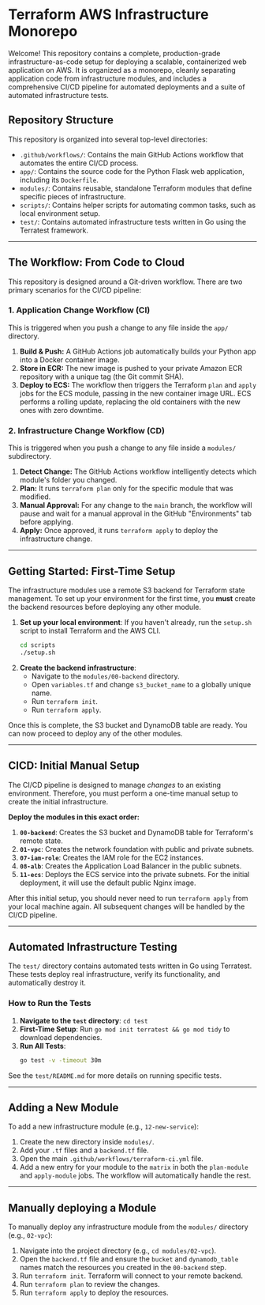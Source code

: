 # Terraform AWS Infrastructure Monorepo

Welcome\! This repository contains a complete, production-grade infrastructure-as-code setup for deploying a scalable, containerized web application on AWS. It is organized as a monorepo, cleanly separating application code from infrastructure modules, and includes a comprehensive CI/CD pipeline for automated deployments and a suite of automated infrastructure tests.

## Repository Structure

This repository is organized into several top-level directories:

  * `.github/workflows/`: Contains the main GitHub Actions workflow that automates the entire CI/CD process.
  * `app/`: Contains the source code for the Python Flask web application, including its `Dockerfile`.
  * `modules/`: Contains reusable, standalone Terraform modules that define specific pieces of infrastructure.
  * `scripts/`: Contains helper scripts for automating common tasks, such as local environment setup.
  * `test/`: Contains automated infrastructure tests written in Go using the Terratest framework.

-----

## The Workflow: From Code to Cloud

This repository is designed around a Git-driven workflow. There are two primary scenarios for the CI/CD pipeline:

### 1\. Application Change Workflow (CI)

This is triggered when you push a change to any file inside the `app/` directory.

1.  **Build & Push:** A GitHub Actions job automatically builds your Python app into a Docker container image.
2.  **Store in ECR:** The new image is pushed to your private Amazon ECR repository with a unique tag (the Git commit SHA).
3.  **Deploy to ECS:** The workflow then triggers the Terraform `plan` and `apply` jobs for the ECS module, passing in the new container image URL. ECS performs a rolling update, replacing the old containers with the new ones with zero downtime.

### 2\. Infrastructure Change Workflow (CD)

This is triggered when you push a change to any file inside a `modules/` subdirectory.

1.  **Detect Change:** The GitHub Actions workflow intelligently detects which module's folder you changed.
2.  **Plan:** It runs `terraform plan` only for the specific module that was modified.
3.  **Manual Approval:** For any change to the `main` branch, the workflow will pause and wait for a manual approval in the GitHub "Environments" tab before applying.
4.  **Apply:** Once approved, it runs `terraform apply` to deploy the infrastructure change.

-----

## Getting Started: First-Time Setup

The infrastructure modules use a remote S3 backend for Terraform state management. To set up your environment for the first time, you **must** create the backend resources before deploying any other module.

1.  **Set up your local environment**: If you haven't already, run the `setup.sh` script to install Terraform and the AWS CLI.
    ```bash
    cd scripts
    ./setup.sh
    ```
2.  **Create the backend infrastructure**:
    -   Navigate to the `modules/00-backend` directory.
    -   Open `variables.tf` and change `s3_bucket_name` to a globally unique name.
    -   Run `terraform init`.
    -   Run `terraform apply`.

Once this is complete, the S3 bucket and DynamoDB table are ready. You can now proceed to deploy any of the other modules.

-----

## CICD: Initial Manual Setup

The CI/CD pipeline is designed to manage *changes* to an existing environment. Therefore, you must perform a one-time manual setup to create the initial infrastructure.

**Deploy the modules in this exact order:**

1.  **`00-backend`**: Creates the S3 bucket and DynamoDB table for Terraform's remote state.
2.  **`01-vpc`**: Creates the network foundation with public and private subnets.
3.  **`07-iam-role`**: Creates the IAM role for the EC2 instances.
4.  **`08-alb`**: Creates the Application Load Balancer in the public subnets.
5.  **`11-ecs`**: Deploys the ECS service into the private subnets. For the initial deployment, it will use the default public Nginx image.

After this initial setup, you should never need to run `terraform apply` from your local machine again. All subsequent changes will be handled by the CI/CD pipeline.

-----

## Automated Infrastructure Testing

The `test/` directory contains automated tests written in Go using Terratest. These tests deploy real infrastructure, verify its functionality, and automatically destroy it.

### How to Run the Tests

1.  **Navigate to the `test` directory**: `cd test`
2.  **First-Time Setup**: Run `go mod init terratest && go mod tidy` to download dependencies.
3.  **Run All Tests**:
    ```bash
    go test -v -timeout 30m
    ```

See the `test/README.md` for more details on running specific tests.

-----

## Adding a New Module

To add a new infrastructure module (e.g., `12-new-service`):

1.  Create the new directory inside `modules/`.
2.  Add your `.tf` files and a `backend.tf` file.
3.  Open the main `.github/workflows/terraform-ci.yml` file.
4.  Add a new entry for your module to the `matrix` in both the `plan-module` and `apply-module` jobs. The workflow will automatically handle the rest.

-----

## Manually deploying a Module

To manually deploy any infrastructure module from the `modules/` directory (e.g., `02-vpc`):

1.  Navigate into the project directory (e.g., `cd modules/02-vpc`).
2.  Open the `backend.tf` file and ensure the `bucket` and `dynamodb_table` names match the resources you created in the `00-backend` step.
3.  Run `terraform init`. Terraform will connect to your remote backend.
4.  Run `terraform plan` to review the changes.
5.  Run `terraform apply` to deploy the resources.